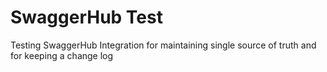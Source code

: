 # SwaggerHub Test
Testing SwaggerHub Integration for maintaining single source of truth and for keeping a change log
